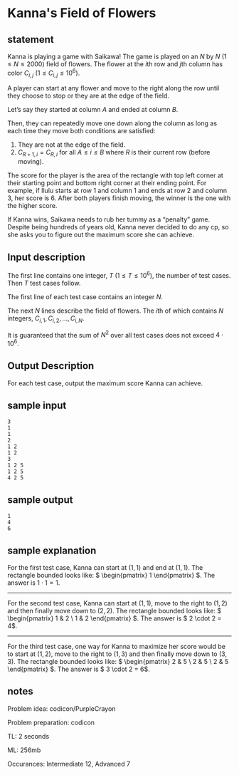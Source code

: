 # Kanna's Field of Flowers

## statement

Kanna is playing a game with Saikawa! The game is played on an $N$ by $N$ $(1 \leq N \leq 2000)$ field of flowers. The flower at the $i$th row and $j$th column has color $C_{i,j}$ $(1 \leq C_{i,j} \leq 10^6)$.



A player can start at any flower and move to the right along the row until they choose to stop or they are at the edge of the field.

Let’s say they started at column $A$ and ended at column $B$. 

Then, they can repeatedly move one down along the column as long as each time they move both conditions are satisfied:

1. They are not at the edge of the field. 
2. $C_{R+1,i} = C_{R,i}$ for all $A \leq i \leq B$ where $R$ is their current row (before moving).

The score for the player is the area of the rectangle with top left corner at their starting point and bottom right corner at their ending point. For example, if Ilulu starts at row $1$ and column $1$ and ends at row $2$ and column $3$, her score is $6$. After both players finish moving, the winner is the one with the higher score.



If Kanna wins, Saikawa needs to rub her tummy as a “penalty” game. Despite being hundreds of years old, Kanna never decided to do any cp, so she asks you to figure out the maximum score she can achieve.



## Input description

The first line contains one integer, $T$ $(1 \leq T \leq 10^6)$, the number of test cases. Then $T$ test cases follow.

The first line of each test case contains an integer $N$.

The next $N$ lines describe the field of flowers. The $i$th of which contains $N$ integers, $C_{i,1}, C_{i,2}, … , C_{i,N}$.

It is guaranteed that the sum of $N^2$ over all test cases does not exceed $4 \cdot 10^6$.



## Output Description

For each test case, output the maximum score Kanna can achieve.



## sample input

```
3
1
1
2
1 2
1 2
3
1 2 5
1 2 5
4 2 5
```

## sample output

```
1
4
6
```



## sample explanation

For the first test case, Kanna can start at $(1,1)$ and end at $(1,1)$. The rectangle bounded looks like: $ \begin{pmatrix} 1 \end{pmatrix} $. The answer is $1 \cdot 1 = 1$.



------



For the second test case, Kanna can start at $(1,1)$, move to the right to $(1,2)$ and then finally move down to $(2,2)$. The rectangle bounded looks like: $ \begin{pmatrix} 1 & 2 \\ 1 & 2 \end{pmatrix} $. The answer is $ 2 \cdot 2 = 4$.



------



For the third test case, one way for Kanna to maximize her score would be to start at $(1,2)$, move to the right to $(1,3)$ and then finally move down to $(3,3)$. The rectangle bounded looks like: $ \begin{pmatrix} 2 & 5 \\ 2 & 5 \\ 2 & 5 \end{pmatrix} $. The answer is $ 3 \cdot 2 = 6$.



## notes

Problem idea: codicon/PurpleCrayon

Problem preparation: codicon

TL: 2 seconds

ML: 256mb

Occurances: Intermediate 12, Advanced 7
